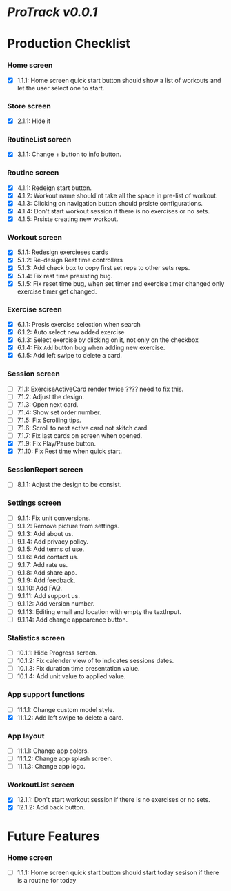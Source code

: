 # **_ProTrack v0.0.1_**

# Production Checklist

### Home screen

- [x] 1.1.1: Home screen quick start button should show a list of workouts and let the user select one to start.

### Store screen

- [x] 2.1.1: Hide it

### RoutineList screen

- [x] 3.1.1: Change + button to info button.

### Routine screen

- [x] 4.1.1: Redeign start button.
- [x] 4.1.2: Workout name should'nt take all the space in pre-list of workout.
- [x] 4.1.3: Clicking on navigation button should prsiste configurations.
- [x] 4.1.4: Don't start workout session if there is no exercises or no sets.
- [x] 4.1.5: Prsiste creating new workout.

### Workout screen

- [x] 5.1.1: Redesign exercieses cards
- [x] 5.1.2: Re-design Rest time controllers
- [x] 5.1.3: Add check box to copy first set reps to other sets reps.
- [x] 5.1.4: Fix rest time presisting bug.
- [x] 5.1.5: Fix reset time bug, when set timer and exercise timer changed only exercise timer get changed.

### Exercise screen

- [x] 6.1.1: Presis exercise selection when search
- [x] 6.1.2: Auto select new added exercise
- [x] 6.1.3: Select exercise by clicking on it, not only on the checkbox
- [x] 6.1.4: Fix `Add` button bug when adding new exercise.
- [x] 6.1.5: Add left swipe to delete a card.

### Session screen

- [ ] 7.1.1: ExerciseActiveCard render twice ???? need to fix this.
- [ ] 7.1.2: Adjust the design.
- [ ] 7.1.3: Open next card.
- [ ] 7.1.4: Show set order number.
- [ ] 7.1.5: Fix Scrolling tips.
- [ ] 7.1.6: Scroll to next active card not skitch card.
- [ ] 7.1.7: Fix last cards on screen when opened.
- [x] 7.1.9: Fix Play/Pause button.
- [x] 7.1.10: Fix Rest time when quick start.

### SessionReport screen

- [ ] 8.1.1: Adjust the design to be consist.

### Settings screen

- [ ] 9.1.1: Fix unit conversions.
- [ ] 9.1.2: Remove picture from settings.
- [ ] 9.1.3: Add about us.
- [ ] 9.1.4: Add privacy policy.
- [ ] 9.1.5: Add terms of use.
- [ ] 9.1.6: Add contact us.
- [ ] 9.1.7: Add rate us.
- [ ] 9.1.8: Add share app.
- [ ] 9.1.9: Add feedback.
- [ ] 9.1.10: Add FAQ.
- [ ] 9.1.11: Add support us.
- [ ] 9.1.12: Add version number.
- [ ] 9.1.13: Editing email and location with empty the textInput.
- [ ] 9.1.14: Add change appearence button.

### Statistics screen

- [ ] 10.1.1: Hide Progress screen.
- [ ] 10.1.2: Fix calender view of to indicates sessions dates.
- [ ] 10.1.3: Fix duration time presentation value.
- [ ] 10.1.4: Add unit value to applied value.

### App support functions

- [ ] 11.1.1: Change custom model style.
- [x] 11.1.2: Add left swipe to delete a card.

### App layout

- [ ] 11.1.1: Change app colors.
- [ ] 11.1.2: Change app splash screen.
- [ ] 11.1.3: Change app logo.

### WorkoutList screen

- [x] 12.1.1: Don't start workout session if there is no exercises or no sets.
- [x] 12.1.2: Add back button.

# Future Features

### Home screen

- [ ] 1.1.1: Home screen quick start button should start today sesison if there is a routine for today
